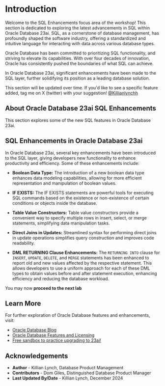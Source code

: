 # Introduction

Welcome to the SQL Enhancements focus area of the workshop! This section is dedicated to exploring the latest advancements in SQL within Oracle Database 23ai. SQL, as a cornerstone of database management, has profoundly shaped the software industry, offering a standardized and intuitive language for interacting with data across various database types.

Oracle Database has been committed to prioritizing SQL functionality, and striving to elevate its capabilities. With over four decades of innovation, Oracle has consistently pushed the boundaries of what SQL can achieve.

In Oracle Database 23ai, significant enhancements have been made to the SQL layer, further solidifying its position as a leading database solution.

This section will be updated over time. If you'd like to see a specific feature added, tag me on X (twitter) with your suggestion! [@Killianlynchh](https://twitter.com/Killianlynchh)

## About Oracle Database 23ai SQL Enhancements

This section explores some of the new SQL features in Oracle Database 23ai.


## SQL Enhancements in Oracle Database 23ai

In Oracle Database 23ai, several key enhancements have been introduced to the SQL layer, giving developers new functionality to enhance productivity and efficiency. Some of these enhancements include:
  
- **Boolean Data Type:** The introduction of a new boolean data type enhances data modeling capabilities, allowing for more efficient representation and manipulation of boolean values.

- **IF EXISTS:** The IF EXISTS statements are powerful tools for executing SQL commands based on the existence or non-existence of certain conditions or objects inside the database.

- **Table Value Constructors:** Table value constructors provide a convenient way to specify multiple rows in insert, select, or merge statements, simplifying data manipulation tasks.

- **Direct Joins in Updates:** Streamlined syntax for performing direct joins in update operations simplifies query construction and improves code readability.
  
- **DML RETURNING Clause Enhancements:** The `RETURNING INTO` clause for `INSERT`, `UPDATE`, `DELETE`, and `MERGE` statements has been enhanced to report old and new values affected by the respective statement. This allows developers to use a uniform approach for each of these DML types to obtain values before and after statement execution, enhancing efficiency and reducing the database workload.

You may now **proceed to the next lab** 

## Learn More

For further exploration of Oracle Database features and enhancements, visit:

- [Oracle Database Blog](http://blogs.oracle.com/database)
- [Oracle Database Features and Licensing](https://apex.oracle.com/database-features/)
- [Free sandbox to practice upgrading to 23ai!](https://livelabs.oracle.com/pls/apex/dbpm/r/livelabs/view-workshop?wid=3943)

## Acknowledgements
* **Author** - Killian Lynch, Database Product Management
* **Contributors** - Dom Giles, Distinguished Database Product Manager
* **Last Updated By/Date** - Killian Lynch, December 2024